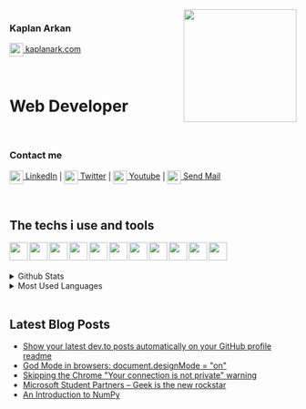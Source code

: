 <!-- LİNKS-->
[linkedin]: https://www.linkedin.com/in/kaplan-arkan-2a5747158/
[twitter]:https://twitter.com
[youtube]:https://www.youtube.com/

<img src="https://media.giphy.com/media/KzJkzjggfGN5Py6nkT/source.gif" align="right" width="198" height="">
<!-- https://media.giphy.com/media/KzJkzjggfGN5Py6nkT/source.gif -->

### Kaplan Arkan

[<img height="24" width="24" align= "center" src="https://img.icons8.com/fluent/48/000000/internet.png"/> kaplanark.com](https://kaplanark.wordpress.com/)


<br>

# Web Developer

<br>

### Contact me

[<img height="24" width="24" align= "center" src="https://img.icons8.com/fluent/48/000000/linkedin.png"/> LinkedIn][linkedin]  |
[<img height="24" width="24" align= "center" src="https://img.icons8.com/fluent/48/000000/twitter.png"/> Twitter][twitter]  |
[<img height="24" width="24" align= "center" src="https://img.icons8.com/color/48/000000/youtube-play.png"/> Youtube][youtube]  |
[<img height="24" width="24" align= "center" src="https://img.icons8.com/fluent/48/000000/email.png"/> Send Mail](mailto:kaplan.arkan@gmail.com)

<br>

## The techs i use and tools

<img height = "32" heigth ="32" align="left" src="https://img.icons8.com/color/48/000000/javascript.png"/>
<img height = "32" heigth ="32" align= "left" src="https://img.icons8.com/color/48/000000/html-5--v1.png"/>
<img height = "32" heigth ="32" align= "left" src="https://img.icons8.com/color/48/000000/css3.png"/>
<img height = "32" heigth ="32" align= "left" src="https://img.icons8.com/color/48/000000/python.png"/>
<img height = "32" heigth ="32" align= "left" src="https://img.icons8.com/color/96/000000/nodejs.png"/>
<img height = "32" heigth ="32" align= "left" src="https://img.icons8.com/plasticine/100/000000/bash.png"/>
<img height = "32" heigth ="32" align= "left" src="https://img.icons8.com/color/48/000000/amazon-web-services.png"/>
<img height = "32" heigth ="32" align= "left" src="https://img.icons8.com/color/48/000000/ubuntu--v1.png"/>
<img height = "32" heigth ="32" align= "left" src="https://img.icons8.com/fluent/48/000000/console.png"/>
<img height = "32" heigth ="32" align= "left" src="https://img.icons8.com/fluent/48/000000/visual-studio-code-2019.png"/>
<img height = "32" heigth ="32" align= "left" src="https://img.icons8.com/fluent/48/000000/github.png"/><br>
<br>
<br>

<details>
<summary>Github Stats</summary>
<img src="https://github-readme-stats.vercel.app/api?username=kaplanark">

</details>

<details>
<summary>Most Used Languages</summary>

<img src="https://github-readme-stats.vercel.app/api/top-langs/?username=kaplanark&layout=compact">

</details>
<br>

## Latest Blog Posts

<!-- BLOG-POST-LIST:START -->
- [Show your latest dev.to posts automatically on your GitHub profile readme](https://dev.to/gautamkrishnar/show-your-latest-dev-to-posts-automatically-in-your-github-profile-readme-3nk8)
- [God Mode in browsers: document.designMode = "on"](https://dev.to/gautamkrishnar/god-mode-in-browsers-document-designmode-on-2pmo)
- [Skipping the Chrome "Your connection is not private" warning](https://dev.to/gautamkrishnar/quickbits-1-skipping-the-chrome-your-connection-is-not-private-warning-4kp1)
- [Microsoft Student Partners – Geek is the new rockstar](https://dev.to/gautamkrishnar/microsoft-student-partners--geek-is-the-new-rockstar)
- [An Introduction to NumPy](https://dev.to/gautamkrishnar/an-introduction-to-numpy)
<!-- BLOG-POST-LIST:END -->
